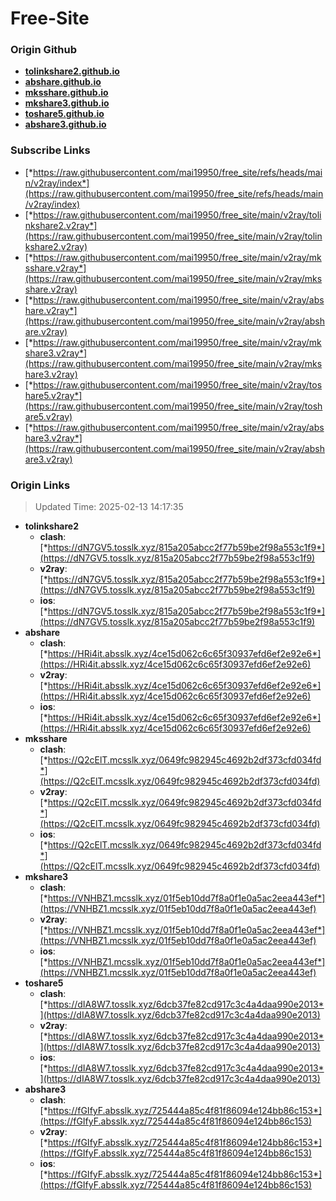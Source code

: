 # Free-Site

### Origin Github

- [**tolinkshare2.github.io**](https://github.com/tolinkshare2/tolinkshare2.github.io)
- [**abshare.github.io**](https://github.com/abshare/abshare.github.io)
- [**mksshare.github.io**](https://github.com/mksshare/mksshare.github.io)
- [**mkshare3.github.io**](https://github.com/mkshare3/mkshare3.github.io)
- [**toshare5.github.io**](https://github.com/toshare5/toshare5.github.io)
- [**abshare3.github.io**](https://github.com/abshare3/abshare3.github.io)

### Subscribe Links

- [*https://raw.githubusercontent.com/mai19950/free_site/refs/heads/main/v2ray/index*](https://raw.githubusercontent.com/mai19950/free_site/refs/heads/main/v2ray/index)
- [*https://raw.githubusercontent.com/mai19950/free_site/main/v2ray/tolinkshare2.v2ray*](https://raw.githubusercontent.com/mai19950/free_site/main/v2ray/tolinkshare2.v2ray)
- [*https://raw.githubusercontent.com/mai19950/free_site/main/v2ray/mksshare.v2ray*](https://raw.githubusercontent.com/mai19950/free_site/main/v2ray/mksshare.v2ray)
- [*https://raw.githubusercontent.com/mai19950/free_site/main/v2ray/abshare.v2ray*](https://raw.githubusercontent.com/mai19950/free_site/main/v2ray/abshare.v2ray)
- [*https://raw.githubusercontent.com/mai19950/free_site/main/v2ray/mkshare3.v2ray*](https://raw.githubusercontent.com/mai19950/free_site/main/v2ray/mkshare3.v2ray)
- [*https://raw.githubusercontent.com/mai19950/free_site/main/v2ray/toshare5.v2ray*](https://raw.githubusercontent.com/mai19950/free_site/main/v2ray/toshare5.v2ray)
- [*https://raw.githubusercontent.com/mai19950/free_site/main/v2ray/abshare3.v2ray*](https://raw.githubusercontent.com/mai19950/free_site/main/v2ray/abshare3.v2ray)

### Origin Links

> Updated Time: 2025-02-13 14:17:35

- **tolinkshare2**
  - **clash**: [*https://dN7GV5.tosslk.xyz/815a205abcc2f77b59be2f98a553c1f9*](https://dN7GV5.tosslk.xyz/815a205abcc2f77b59be2f98a553c1f9)
  - **v2ray**: [*https://dN7GV5.tosslk.xyz/815a205abcc2f77b59be2f98a553c1f9*](https://dN7GV5.tosslk.xyz/815a205abcc2f77b59be2f98a553c1f9)
  - **ios**: [*https://dN7GV5.tosslk.xyz/815a205abcc2f77b59be2f98a553c1f9*](https://dN7GV5.tosslk.xyz/815a205abcc2f77b59be2f98a553c1f9)
- **abshare**
  - **clash**: [*https://HRi4it.absslk.xyz/4ce15d062c6c65f30937efd6ef2e92e6*](https://HRi4it.absslk.xyz/4ce15d062c6c65f30937efd6ef2e92e6)
  - **v2ray**: [*https://HRi4it.absslk.xyz/4ce15d062c6c65f30937efd6ef2e92e6*](https://HRi4it.absslk.xyz/4ce15d062c6c65f30937efd6ef2e92e6)
  - **ios**: [*https://HRi4it.absslk.xyz/4ce15d062c6c65f30937efd6ef2e92e6*](https://HRi4it.absslk.xyz/4ce15d062c6c65f30937efd6ef2e92e6)
- **mksshare**
  - **clash**: [*https://Q2cElT.mcsslk.xyz/0649fc982945c4692b2df373cfd034fd*](https://Q2cElT.mcsslk.xyz/0649fc982945c4692b2df373cfd034fd)
  - **v2ray**: [*https://Q2cElT.mcsslk.xyz/0649fc982945c4692b2df373cfd034fd*](https://Q2cElT.mcsslk.xyz/0649fc982945c4692b2df373cfd034fd)
  - **ios**: [*https://Q2cElT.mcsslk.xyz/0649fc982945c4692b2df373cfd034fd*](https://Q2cElT.mcsslk.xyz/0649fc982945c4692b2df373cfd034fd)
- **mkshare3**
  - **clash**: [*https://VNHBZ1.mcsslk.xyz/01f5eb10dd7f8a0f1e0a5ac2eea443ef*](https://VNHBZ1.mcsslk.xyz/01f5eb10dd7f8a0f1e0a5ac2eea443ef)
  - **v2ray**: [*https://VNHBZ1.mcsslk.xyz/01f5eb10dd7f8a0f1e0a5ac2eea443ef*](https://VNHBZ1.mcsslk.xyz/01f5eb10dd7f8a0f1e0a5ac2eea443ef)
  - **ios**: [*https://VNHBZ1.mcsslk.xyz/01f5eb10dd7f8a0f1e0a5ac2eea443ef*](https://VNHBZ1.mcsslk.xyz/01f5eb10dd7f8a0f1e0a5ac2eea443ef)
- **toshare5**
  - **clash**: [*https://dIA8W7.tosslk.xyz/6dcb37fe82cd917c3c4a4daa990e2013*](https://dIA8W7.tosslk.xyz/6dcb37fe82cd917c3c4a4daa990e2013)
  - **v2ray**: [*https://dIA8W7.tosslk.xyz/6dcb37fe82cd917c3c4a4daa990e2013*](https://dIA8W7.tosslk.xyz/6dcb37fe82cd917c3c4a4daa990e2013)
  - **ios**: [*https://dIA8W7.tosslk.xyz/6dcb37fe82cd917c3c4a4daa990e2013*](https://dIA8W7.tosslk.xyz/6dcb37fe82cd917c3c4a4daa990e2013)
- **abshare3**
  - **clash**: [*https://fGIfyF.absslk.xyz/725444a85c4f81f86094e124bb86c153*](https://fGIfyF.absslk.xyz/725444a85c4f81f86094e124bb86c153)
  - **v2ray**: [*https://fGIfyF.absslk.xyz/725444a85c4f81f86094e124bb86c153*](https://fGIfyF.absslk.xyz/725444a85c4f81f86094e124bb86c153)
  - **ios**: [*https://fGIfyF.absslk.xyz/725444a85c4f81f86094e124bb86c153*](https://fGIfyF.absslk.xyz/725444a85c4f81f86094e124bb86c153)
